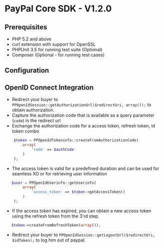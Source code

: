 # PayPal Core SDK - V1.2.0

## Prerequisites

 * PHP 5.2 and above
 * curl extension with support for OpenSSL
 * PHPUnit 3.5 for running test suite (Optional)
 * Composer (Optional - for running test cases)

## Configuration
  
 
## OpenID Connect Integration

   * Redirect your buyer to `PPOpenIdSession::getAuthorizationUrl($redirectUri, array());` to obtain authorization.
   * Capture the authorization code that is available as a query parameter (`code`) in the redirect url
   * Exchange the authorization code for a access token, refresh token, id token combo


```php
    $token = PPOpenIdTokeninfo::createFromAuthorizationCode(
		array(
			'code' => $authCode
		)
	);
```
   * The access token is valid for a predefined duration and can be used for seamless XO or for retrieving user information


```php
   $user = PPOpenIdUserinfo::getUserinfo(
		array(
			'access_token' => $token->getAccessToken()
		)	
	);
```
   * If the access token has expired, you can obtain a new access token using the refresh token from the 3'rd step.

```php
   $token->createFromRefreshToken(array());
```
   * Redirect your buyer to `PPOpenIdSession::getLogoutUrl($redirectUri, $idToken);` to log him out of paypal. 
